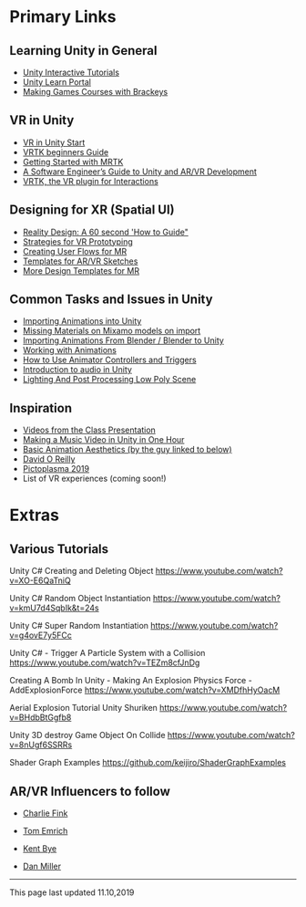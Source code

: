 # Primary Links

## Learning Unity in General

* [Unity Interactive Tutorials](https://learn.unity.com/tutorial/interactive-tutorials-introductory-lessons)
* [Unity Learn Portal](https://learn.unity.com)
* [Making Games Courses with Brackeys](https://www.youtube.com/user/Brackeys/featured)

## VR in Unity
* [VR in Unity Start](https://learn.unity.com/tutorial/getting-started-with-vr)
* [VRTK beginners Guide](https://learn.unity.com/project/vr-in-unity-a-beginner-s-guide)
* [Getting Started with MRTK](https://microsoft.github.io/MixedRealityToolkit-Unity/Documentation/GettingStartedWithTheMRTK.html)
* [A Software Engineer’s Guide to Unity and AR/VR Development](https://blog.betawave.io/a-software-engineers-guide-to-unity-and-ar-vr-development-part-2-5d2a696e3b8c)
* [VRTK, the VR plugin for Interactions](https://vrtoolkit.readme.io/)


## Designing for XR (Spatial UI)
* [Reality Design: A 60 second 'How to Guide"](https://medium.com/inborn-experience/reality-design-a-60-second-how-to-guide-f7a43709c9c6)
* [Strategies for VR Prototyping](https://medium.com/inborn-experience/strategies-for-vr-prototyping-810e0d3aa21d)
* [Creating User Flows for MR](https://blog.prototypr.io/creating-user-flows-for-mixed-reality-1986f8b85247)
* [Templates for AR/VR Sketches](https://medium.com/inborn-experience/templates-for-ar-vr-sketches-e424dfb60e54)
* [More Design Templates for MR](https://medium.com/inborn-experience/templates-for-ar-vr-sketches-e424dfb60e54)


## Common Tasks and Issues in Unity
* [Importing Animations into Unity](http://www.walterpalladino.com/how-to-import-mixamo-animations-in-unity/)
* [Missing Materials on Mixamo models on import](https://www.youtube.com/watch?v=xOeodlLTx8g)
* [Importing Animations From Blender / Blender to Unity](https://www.youtube.com/watch?v=3CSUxATQVLw)
* [Working with Animations](https://learn.unity.com/tutorial/working-with-animation-clips#5ce2c9d3edbc2a1231e31df5)
* [How to Use Animator Controllers and Triggers](https://www.studica.com/blog/unity-tutorial-animator-controllers)
* [Introduction to audio in Unity](https://inclips.net/video/6OT43pvUyfY/introduction-to-audio-in-unity.html)
* [Lighting And Post Processing Low Poly Scene](https://www.youtube.com/watch?v=IkRMMcPBFsc)

## Inspiration
* [Videos from the Class Presentation](https://docs.google.com/spreadsheets/d/1eTxWaEbqgPJY5buxcuVE-HYDm9FCjKyMjtDipunxQ5g/edit?usp=sharing)
* [Making a Music Video in Unity in One Hour](https://www.youtube.com/watch?v=opMcm-yUCAE)
* [Basic Animation Aesthetics (by the guy linked to below)](https://www.dropbox.com/s/y1phyogwswb4llo/BasicAnimationAesthetics_EN.pdf?dl=0)
* [David O Reilly](http://www.davidoreilly.com/)
* [Pictoplasma 2019](https://conference.pictoplasma.com/berlin2019/screenings2019/#comfort)
* List of VR experiences (coming soon!)

# Extras

## Various Tutorials

Unity C# Creating and Deleting Object
https://www.youtube.com/watch?v=XO-E6QaTniQ

Unity C# Random Object Instantiation
https://www.youtube.com/watch?v=kmU7d4SqbIk&t=24s

Unity C# Super Random Instantiation
https://www.youtube.com/watch?v=g4ovE7y5FCc

Unity C# - Trigger A Particle System with a Collision
https://www.youtube.com/watch?v=TEZm8cfJnDg

Creating A Bomb In Unity - Making An Explosion Physics Force - AddExplosionForce
https://www.youtube.com/watch?v=XMDfhHyOacM

Aerial Explosion Tutorial Unity Shuriken
https://www.youtube.com/watch?v=BHdbBtGgfb8

Unity 3D destroy Game Object On Collide
https://www.youtube.com/watch?v=8nUgf6SSRRs

Shader Graph Examples
https://github.com/keijiro/ShaderGraphExamples

## AR/VR Influencers to follow
* [Charlie Fink](http://www.charliefink.com/)

* [Tom Emrich](https://twitter.com/tomemrich)

* [Kent Bye](https://twitter.com/kentbye)

* [Dan Miller](https://twitter.com/DanMillerDev)
---------
This page last updated 11.10,2019

